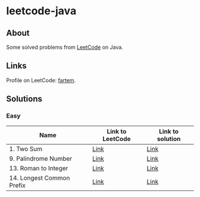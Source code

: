# leetcode-java

## About

Some solved problems from [LeetCode](https://leetcode.com) on Java.

## Links

Profile on LeetCode: [fartem](https://leetcode.com/fartem/).

## Solutions

### Easy

| Name                      | Link to LeetCode                                             | Link to solution                              |
|---------------------------|--------------------------------------------------------------|-----------------------------------------------|
| 1. Two Sum                | [Link](https://leetcode.com/problems/two-sum/)               | [Link](./lib/easy/two_sum.dart)               |
| 9. Palindrome Number      | [Link](https://leetcode.com/problems/palindrome-number/)     | [Link](./lib/easy/palindrome_number.dart)     |
| 13. Roman to Integer      | [Link](https://leetcode.com/problems/roman-to-integer/)      | [Link](./lib/easy/roman_to_integer.dart)      |
| 14. Longest Common Prefix | [Link](https://leetcode.com/problems/longest-common-prefix/) | [Link](./lib/easy/longest_common_prefix.dart) |
